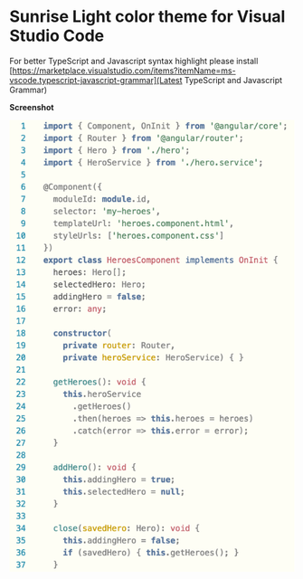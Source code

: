 # Sunrise Light color theme for Visual Studio Code

For better TypeScript and Javascript syntax highlight please install
[https://marketplace.visualstudio.com/items?itemName=ms-vscode.typescript-javascript-grammar](Latest TypeScript and Javascript Grammar)

**Screenshot**

![Example TypeScript](example.png)

